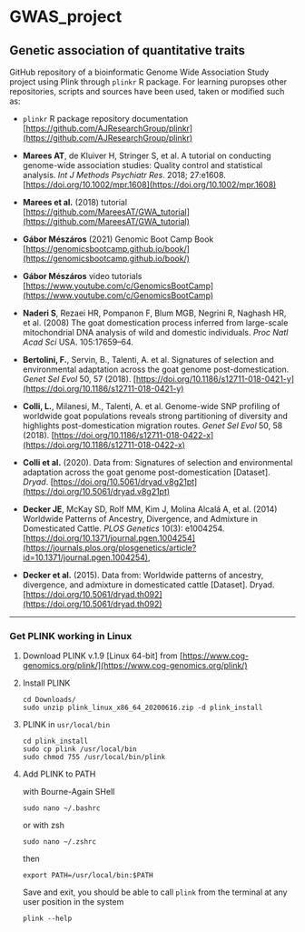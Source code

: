# GWAS_project

## Genetic association of quantitative traits

GitHub repository of a bioinformatic Genome Wide Association Study project using
Plink through `plinkr` R package. For learning puropses other repositories,
scripts and sources have been used, taken or modified such as:

- `plinkr` R package repository documentation
  [https://github.com/AJResearchGroup/plinkr](https://github.com/AJResearchGroup/plinkr)
- **Marees AT**, de Kluiver H, Stringer S, et al. A tutorial on conducting
  genome-wide association studies: Quality control and statistical analysis.
  _Int J Methods Psychiatr Res_. 2018; 27:e1608.
  [https://doi.org/10.1002/mpr.1608](https://doi.org/10.1002/mpr.1608)
- **Marees et al.** (2018) tutorial
  [https://github.com/MareesAT/GWA_tutorial](https://github.com/MareesAT/GWA_tutorial)

- **Gábor Mészáros** (2021) Genomic Boot Camp Book
  [https://genomicsbootcamp.github.io/book/](https://genomicsbootcamp.github.io/book/)
- **Gábor Mészáros** video tutorials [https://www.youtube.com/c/GenomicsBootCamp](https://www.youtube.com/c/GenomicsBootCamp)

- **Naderi S**, Rezaei HR, Pompanon F, Blum MGB, Negrini R, Naghash HR, et al. (2008) The goat domestication process inferred from large-scale mitochondrial DNA analysis of wild and domestic individuals. *Proc Natl Acad Sci* USA. 105:17659–64.

- **Bertolini, F.**, Servin, B., Talenti, A. et al. Signatures of selection and environmental adaptation across the goat genome post-domestication. *Genet Sel Evol* 50, 57 (2018). [https://doi.org/10.1186/s12711-018-0421-y](https://doi.org/10.1186/s12711-018-0421-y)

- **Colli, L.**, Milanesi, M., Talenti, A. et al. Genome-wide SNP profiling of worldwide goat populations reveals strong partitioning of diversity and highlights post-domestication migration routes. *Genet Sel Evol* 50, 58 (2018). [https://doi.org/10.1186/s12711-018-0422-x](https://doi.org/10.1186/s12711-018-0422-x)
- **Colli et al.** (2020). Data from: Signatures of selection and environmental adaptation across the goat genome post-domestication [Dataset]. *Dryad*. [https://doi.org/10.5061/dryad.v8g21pt](https://doi.org/10.5061/dryad.v8g21pt)

- **Decker JE**, McKay SD, Rolf MM, Kim J, Molina Alcalá A, et al. (2014) Worldwide Patterns of Ancestry, Divergence, and Admixture in Domesticated Cattle. *PLOS Genetics* 10(3):
  e1004254.[https://doi.org/10.1371/journal.pgen.1004254](https://journals.plos.org/plosgenetics/article?id=10.1371/journal.pgen.1004254),
- **Decker et al.** (2015). Data from: Worldwide patterns of ancestry, divergence, and admixture in domesticated cattle [Dataset]. Dryad. [https://doi.org/10.5061/dryad.th092](https://doi.org/10.5061/dryad.th092)
  
---

### Get PLINK working in Linux

1.  Download PLINK v.1.9 [Linux 64-bit] from
    [https://www.cog-genomics.org/plink/](https://www.cog-genomics.org/plink/)
2.  Install PLINK
    ```
    cd Downloads/
    sudo unzip plink_linux_x86_64_20200616.zip -d plink_install
    ```
3.  PLINK in `usr/local/bin`

    ```
    cd plink_install
    sudo cp plink /usr/local/bin
    sudo chmod 755 /usr/local/bin/plink
    ```

4.  Add PLINK to PATH

    with Bourne-Again SHell
    ```
    sudo nano ~/.bashrc
    ```

    or with zsh

    ```
    sudo nano ~/.zshrc
    ```

    then

    ```
    export PATH=/usr/local/bin:$PATH
    ```

    Save and exit, you should be able to call `plink` from the terminal at any user
    position in the system

    ```
    plink --help
    ```
